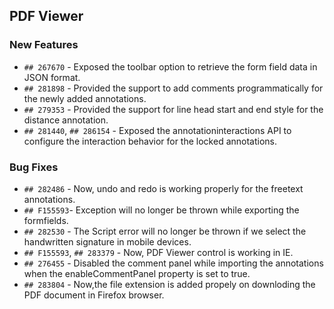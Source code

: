 ##  PDF Viewer

###    New Features

- `## 267670` - Exposed the toolbar option to retrieve the form field data in JSON format.
- `## 281898` - Provided the support to add comments programmatically for the newly added annotations.
- `## 279353` - Provided the support for line head start and end style for the distance annotation.
- `## 281440`, `## 286154` - Exposed the annotationinteractions API to configure the interaction behavior for the locked annotations.

###    Bug Fixes

- `## 282486` - Now, undo and redo is working properly for the freetext annotations.
- `## F155593`- Exception will no longer be thrown while exporting the formfields.
- `## 282530` - The Script error will no longer be thrown if we select the handwritten signature in mobile devices.
- `## F155593`, `## 283379` - Now, PDF Viewer control is working in IE.
- `## 276455` - Disabled the comment panel while importing the annotations when the enableCommentPanel property is set to true.
- `## 283804` - Now,the file extension is added propely on downloding the PDF document in Firefox browser.